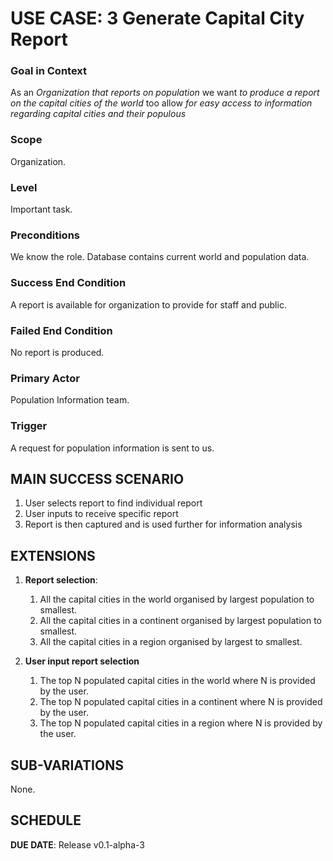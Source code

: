 # USE CASE: 3 Generate Capital City Report


### Goal in Context

As an *Organization that reports on population* we want *to produce a report on the capital cities of the world* too allow *for easy access to information regarding capital cities and their populous*

### Scope

Organization.

### Level

Important task.

### Preconditions

We know the role.  Database contains current world and population data.

### Success End Condition

A report is available for organization to provide for staff and public.

### Failed End Condition

No report is produced.

### Primary Actor

Population Information team.

### Trigger

A request for population information is sent to us.

## MAIN SUCCESS SCENARIO

1. User selects report to find individual report 
2. User inputs to receive specific report
3. Report is then captured and is used further for information analysis

## EXTENSIONS

1. **Report selection**:
   1. All the capital cities in the world organised by largest population to smallest.
   1. All the capital cities in a continent organised by largest population to smallest.
   1. All the capital cities in a region organised by largest to smallest.

2. **User input report selection**
   1. The top N populated capital cities in the world where N is provided by the user.
   1. The top N populated capital cities in a continent where N is provided by the user.
   1. The top N populated capital cities in a region where N is provided by the user.
       
## SUB-VARIATIONS

None.

## SCHEDULE

**DUE DATE**: Release v0.1-alpha-3
